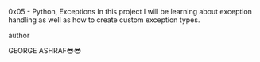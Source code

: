 0x05 - Python, Exceptions 
In this project I will be learning about exception handling as well as how to create custom exception types.

author

   GEORGE ASHRAF😎😎


